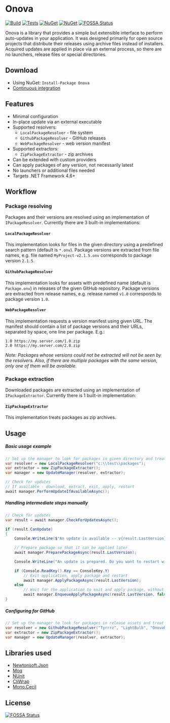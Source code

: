 # Onova

[![Build](https://img.shields.io/appveyor/ci/Tyrrrz/Onova/master.svg)](https://ci.appveyor.com/project/Tyrrrz/Onova)
[![Tests](https://img.shields.io/appveyor/tests/Tyrrrz/Onova/master.svg)](https://ci.appveyor.com/project/Tyrrrz/Onova)
[![NuGet](https://img.shields.io/nuget/v/Onova.svg)](https://nuget.org/packages/Onova)
[![NuGet](https://img.shields.io/nuget/dt/Onova.svg)](https://nuget.org/packages/Onova)
[![FOSSA Status](https://app.fossa.io/api/projects/git%2Bgithub.com%2FTyrrrz%2FOnova.svg?type=shield)](https://app.fossa.io/projects/git%2Bgithub.com%2FTyrrrz%2FOnova?ref=badge_shield)

Onova is a library that provides a simple but extensible interface to perform auto-updates in your application. It was designed primarily for open source projects that distribute their releases using archive files instead of installers. Acquired updates are applied in place via an external process, so there are no launchers, release files or special directories.

## Download

- Using NuGet: `Install-Package Onova`
- [Continuous integration](https://ci.appveyor.com/project/Tyrrrz/Onova)

## Features

- Minimal configuration
- In-place update via an external executable
- Supported resolvers:
  - `LocalPackageResolver` - file system
  - `GithubPackageResolver` - GitHub releases
  - `WebPackageResolver` - web version manifest
- Supported extractors:
  - `ZipPackageExtractor` - zip archives
- Can be extended with custom providers
- Can apply packages of any version, not necessarily latest
- No launchers or additional files needed
- Targets .NET Framework 4.6+

## Workflow

### Package resolving

Packages and their versions are resolved using an implementation of `IPackageResolver`. Currently there are 3 built-in implementations:

#### `LocalPackageResolver` 

This implementation looks for files in the given directory using a predefined search pattern (default is `*.onv`). Package versions are extracted from file names, e.g. file named `MyProject-v2.1.5.onv` corresponds to package version `2.1.5`.

#### `GithubPackageResolver`

This implementation looks for assets with predefined name (default is `Package.onv`) in releases of the given GitHub repository. Package versions are extracted from release names, e.g. release named `v1.0` corresponds to package version `1.0`.

#### `WebPackageResolver`

This implementation requests a version manifest using given URL. The manifest should contain a list of package versions and their URLs, separated by space, one line per package. E.g.:
```
1.0 https://my.server.com/1.0.zip
2.0 https://my.server.com/2.0.zip
```

_Note: Packages whose versions could not be extracted will not be seen by the resolvers. Also, if there are multiple packages with the same version, only one of them will be available._

### Package extraction

Downloaded packages are extracted using an implementation of `IPackageExtractor`. Currently there is 1 built-in implementation:

#### `ZipPackageExtractor`

This implementation treats packages as zip archives.

## Usage

##### Basic usage example

```c#
// Set up the manager to look for packages in given directory and treat them as zips
var resolver = new LocalPackageResolver("c:\\test\\packages");
var extractor = new ZipPackageExtractor();
var manager = new UpdateManager(resolver, extractor);

// Check for updates
// If available - download, extract, exit, apply, restart
await manager.PerformUpdateIfAvailableAsync();
```

##### Handling intermediate steps manually

```c#
// Check for updates
var result = await manager.CheckForUpdatesAsync();

if (result.CanUpdate)
{
    Console.WriteLine($"An update is available -- v{result.LastVersion}");

    // Prepare package so that it can be applied later
    await manager.PreparePackageAsync(result.LastVersion);

    Console.WriteLine("An update is prepared. Do you want to restart with the new version? (y/n)");

    if (Console.ReadKey().Key == ConsoleKey.Y)
        // Exit application, apply package and restart
        await manager.ApplyPackageAsync(result.LastVersion);
    else
        // Wait for the application to exit and apply package, without restart
        await manager.EnqueueApplyPackageAsync(result.LastVersion, false);
}
```

##### Configuring for GitHub

```c#
// Set up the manager to look for packages in release assets and treat them as zips
var resolver = new GithubPackageResolver("Tyrrrz", "LightBulb", "OnovaPackage.zip");
var extractor = new ZipPackageExtractor();
var manager = new UpdateManager(resolver, extractor);
```

## Libraries used

- [Newtonsoft.Json](https://github.com/JamesNK/Newtonsoft.Json)
- [Moq](https://github.com/Moq/moq4)
- [NUnit](https://github.com/nunit/nunit)
- [CliWrap](https://github.com/Tyrrrz/CliWrap)
- [Mono.Cecil](https://github.com/jbevain/cecil)

## License
[![FOSSA Status](https://app.fossa.io/api/projects/git%2Bgithub.com%2FTyrrrz%2FOnova.svg?type=large)](https://app.fossa.io/projects/git%2Bgithub.com%2FTyrrrz%2FOnova?ref=badge_large)